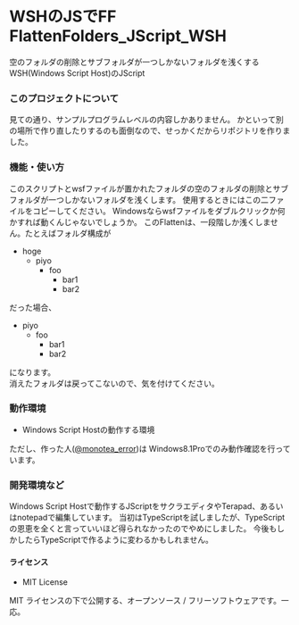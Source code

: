 WSHのJSでFF FlattenFolders_JScript_WSH
==========================

空のフォルダの削除とサブフォルダが一つしかないフォルダを浅くするWSH(Windows Script Host)のJScript

### このプロジェクトについて
見ての通り、サンプルプログラムレベルの内容しかありません。
かといって別の場所で作り直したりするのも面倒なので、せっかくだからリポジトリを作りました。

### 機能・使い方
このスクリプトとwsfファイルが置かれたフォルダの空のフォルダの削除とサブフォルダが一つしかないフォルダを浅くします。
使用するときにはこの二ファイルをコピーしてください。
Windowsならwsfファイルをダブルクリックか何かすれば動くんじゃないでしょうか。
このFlattenは、一段階しか浅くしません。たとえばフォルダ構成が

* hoge
    * piyo
        * foo
            * bar1
            * bar2  

だった場合、  

* piyo
    * foo
        * bar1
        * bar2 

になります。  
消えたフォルダは戻ってこないので、気を付けてください。

### 動作環境
* Windows Script Hostの動作する環境

ただし、作った人([@monotea_error](https://twitter.com/monotea_error))は Windows8.1Proでのみ動作確認を行っています。

### 開発環境など
Windows Script Hostで動作するJScriptをサクラエディタやTerapad、あるいはnotepadで編集しています。
当初はTypeScriptを試しましたが、TypeScriptの恩恵を全くと言っていいほど得られなかったのでやめにしました。
今後もしかしたらTypeScriptで作るように変わるかもしれません。

#### ライセンス
* MIT License

MIT ライセンスの下で公開する、オープンソース / フリーソフトウェアです。一応。
